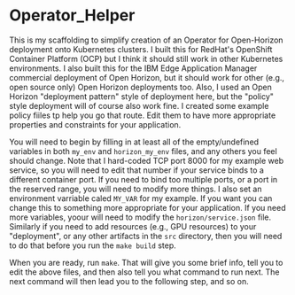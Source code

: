 # Operator_Helper

This is my scaffolding to simplify creation of an Operator for Open-Horizon deployment onto Kubernetes clusters. I built this for RedHat's OpenShift Container Platform (OCP) but I think it should still work in other Kubernetes environments. I also built this for the IBM Edge Application Manager commercial deployment of Open Horizon, but it should work for other (e.g., open source only) Open Horizon deployments too. Also, I used an Open Horizon "deployment pattern" style of deployment here, but the "policy" style deployment will of course also work fine. I created some example policy fiiles tp help you go that route. Edit them to have more appropriate properties and constraints for your application.

You will need to begin by filling in at least all of the empty/undefined variables in both `my_env` and `horizon_my_env` files, and any others you feel should change. Note that I hard-coded TCP port 8000 for my example web service, so you will need to edit that number if your service binds to a different container port. If you need to bind too multiple ports, or a port in the reserved range, you will need to modify more things. I also set an environment varriable caled `MY_VAR` for my example. If you want you can change this to something more appropriate for your application. If you need more variables, yoour will need to modify the `horizon/service.json` file. Similarly if you need to add resources (e.g., GPU resources) to your "deployment", or any other artifacts in the `src` directory, then you will need to do that before you run the `make build` step.

When you are ready, run `make`. That will give you some brief info, tell you to edit the above files, and then also tell you what command to run next. The next command will then lead you to the following step, and so on.
